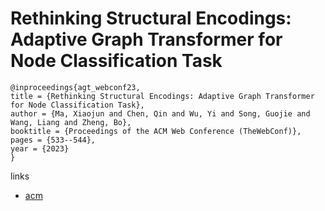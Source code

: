 # Rethinking Structural Encodings: Adaptive Graph Transformer for Node Classification Task

```
@inproceedings{agt_webconf23,
title = {Rethinking Structural Encodings: Adaptive Graph Transformer for Node Classification Task},
author = {Ma, Xiaojun and Chen, Qin and Wu, Yi and Song, Guojie and Wang, Liang and Zheng, Bo},
booktitle = {Proceedings of the ACM Web Conference (TheWebConf)},
pages = {533--544},
year = {2023}
}
```

links
- [acm](https://dl.acm.org/doi/10.1145/3543507.3583464)
